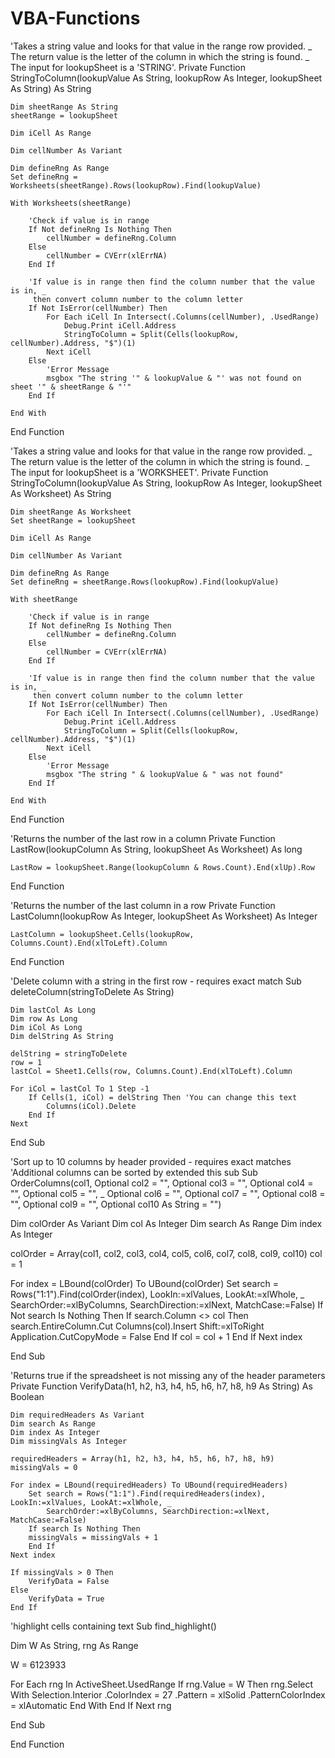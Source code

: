 # VBA-Functions


'Takes a string value and looks for that value in the range row provided. _
 The return value is the letter of the column in which the string is found. _
 The input for lookupSheet is a 'STRING'.
Private Function StringToColumn(lookupValue As String, lookupRow As Integer, lookupSheet As String) As String

    Dim sheetRange As String
    sheetRange = lookupSheet

    Dim iCell As Range
    
    Dim cellNumber As Variant
    
    Dim defineRng As Range
    Set defineRng = Worksheets(sheetRange).Rows(lookupRow).Find(lookupValue)
    
    With Worksheets(sheetRange)

        'Check if value is in range
        If Not defineRng Is Nothing Then
            cellNumber = defineRng.Column
        Else
            cellNumber = CVErr(xlErrNA)
        End If
        
        'If value is in range then find the column number that the value is in, _
         then convert column number to the column letter
        If Not IsError(cellNumber) Then
            For Each iCell In Intersect(.Columns(cellNumber), .UsedRange)
                Debug.Print iCell.Address
                StringToColumn = Split(Cells(lookupRow, cellNumber).Address, "$")(1)
            Next iCell
        Else
            'Error Message
            msgbox "The string '" & lookupValue & "' was not found on sheet '" & sheetRange & "'"
        End If
        
    End With
    
End Function

'Takes a string value and looks for that value in the range row provided. _
 The return value is the letter of the column in which the string is found. _
 The input for lookupSheet is a 'WORKSHEET'.
Private Function StringToColumn(lookupValue As String, lookupRow As Integer, lookupSheet As Worksheet) As String

    Dim sheetRange As Worksheet
    Set sheetRange = lookupSheet

    Dim iCell As Range
    
    Dim cellNumber As Variant
    
    Dim defineRng As Range
    Set defineRng = sheetRange.Rows(lookupRow).Find(lookupValue)
    
    With sheetRange

        'Check if value is in range
        If Not defineRng Is Nothing Then
            cellNumber = defineRng.Column
        Else
            cellNumber = CVErr(xlErrNA)
        End If
        
        'If value is in range then find the column number that the value is in, _
         then convert column number to the column letter
        If Not IsError(cellNumber) Then
            For Each iCell In Intersect(.Columns(cellNumber), .UsedRange)
                Debug.Print iCell.Address
                StringToColumn = Split(Cells(lookupRow, cellNumber).Address, "$")(1)
            Next iCell
        Else
            'Error Message
            msgbox "The string " & lookupValue & " was not found"
        End If
        
    End With
    
End Function

'Returns the number of the last row in a column 
Private Function LastRow(lookupColumn As String, lookupSheet As Worksheet) As long

    LastRow = lookupSheet.Range(lookupColumn & Rows.Count).End(xlUp).Row

End Function

'Returns the number of the last column in a row 
Private Function LastColumn(lookupRow As Integer, lookupSheet As Worksheet) As Integer

    LastColumn = lookupSheet.Cells(lookupRow, Columns.Count).End(xlToLeft).Column
    
End Function

'Delete column with a string in the first row - requires exact match
Sub deleteColumn(stringToDelete As String)

    Dim lastCol As Long
    Dim row As Long
    Dim iCol As Long
    Dim delString As String
    
    delString = stringToDelete
    row = 1
    lastCol = Sheet1.Cells(row, Columns.Count).End(xlToLeft).Column
    
    For iCol = lastCol To 1 Step -1
        If Cells(1, iCol) = delString Then 'You can change this text
            Columns(iCol).Delete
        End If
    Next
End Sub

'Sort up to 10 columns by header provided - requires exact matches
'Additional columns can be sorted by extended this sub
Sub OrderColumns(col1, Optional col2 = "", Optional col3 = "", Optional col4 = "", Optional col5 = "", _
Optional col6 = "", Optional col7 = "", Optional col8 = "", Optional col9 = "", Optional col10 As String = "")

Dim colOrder As Variant
Dim col As Integer
Dim search As Range
Dim index As Integer
    
colOrder = Array(col1, col2, col3, col4, col5, col6, col7, col8, col9, col10)
col = 1

For index = LBound(colOrder) To UBound(colOrder)
    Set search = Rows("1:1").Find(colOrder(index), LookIn:=xlValues, LookAt:=xlWhole, _
        SearchOrder:=xlByColumns, SearchDirection:=xlNext, MatchCase:=False)
    If Not search Is Nothing Then
        If search.Column <> col Then
            search.EntireColumn.Cut
            Columns(col).Insert Shift:=xlToRight
            Application.CutCopyMode = False
        End If
    col = col + 1
    End If
Next index

End Sub

'Returns true if the spreadsheet is not missing any of the header parameters
Private Function VerifyData(h1, h2, h3, h4, h5, h6, h7, h8, h9 As String) As Boolean

    Dim requiredHeaders As Variant
    Dim search As Range
    Dim index As Integer
    Dim missingVals As Integer
    
    requiredHeaders = Array(h1, h2, h3, h4, h5, h6, h7, h8, h9)
    missingVals = 0
    
    For index = LBound(requiredHeaders) To UBound(requiredHeaders)
        Set search = Rows("1:1").Find(requiredHeaders(index), LookIn:=xlValues, LookAt:=xlWhole, _
            SearchOrder:=xlByColumns, SearchDirection:=xlNext, MatchCase:=False)
        If search Is Nothing Then
        missingVals = missingVals + 1
        End If
    Next index
    
    If missingVals > 0 Then
        VerifyData = False
    Else
        VerifyData = True
    End If
    
'highlight cells containing text
Sub find_highlight()

Dim W As String, rng As Range
 
 W = 6123933

 For Each rng In ActiveSheet.UsedRange
    If rng.Value = W Then
        rng.Select
        With Selection.Interior
            .ColorIndex = 27
            .Pattern = xlSolid
            .PatternColorIndex = xlAutomatic
        End With
    End If
 Next rng
 
End Sub
   

End Function
